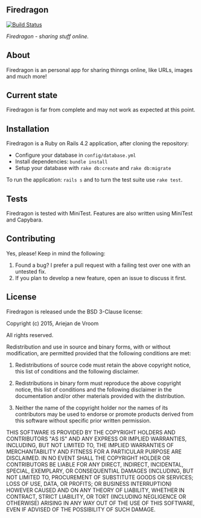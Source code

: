 ## Firedragon

[![Build Status](https://travis-ci.org/ariejan/firedragon.svg?branch=master)](https://travis-ci.org/ariejan/firedragon)

_Firedragon - sharing stuff online._

## About

Firedragon is an personal app for sharing thinngs online, like
URLs, images and much more!

## Current state

Firedragon is far from complete and may not work as expected at this point.

## Installation

Firedragon is a Ruby on Rails 4.2 application, after cloning the repository:

 * Configure your database in `config/database.yml`
 * Install dependencies: `bundle install`
 * Setup your database with `rake db:create` and `rake db:migrate`

To run the application: `rails s` and to turn the 
test suite use `rake test`.

## Tests

Firedragon is tested with MiniTest. Features are also written using MiniTest
and Capybara.

## Contributing

Yes, please! Keep in mind the following:

 1. Found a bug? I prefer a pull request with a failing test over one with
    an untested fix.
 2. If you plan to develop a new feature, open an issue to discuss it first.

## License

Firedragon is released unde the BSD 3-Clause license:

Copyright (c) 2015, Ariejan de Vroom

All rights reserved.

Redistribution and use in source and binary forms, with or without 
modification, are permitted provided that the following conditions are met:

1. Redistributions of source code must retain the above copyright notice, 
    this list of conditions and the following disclaimer.

2. Redistributions in binary form must reproduce the above copyright notice, 
    this list of conditions and the following disclaimer in the documentation 
    and/or other materials provided with the distribution.

3. Neither the name of the copyright holder nor the names of its contributors 
    may be used to endorse or promote products derived from this software 
    without specific prior written permission.

THIS SOFTWARE IS PROVIDED BY THE COPYRIGHT HOLDERS AND CONTRIBUTORS "AS IS" 
AND ANY EXPRESS OR IMPLIED WARRANTIES, INCLUDING, BUT NOT LIMITED TO, THE 
IMPLIED WARRANTIES OF MERCHANTABILITY AND FITNESS FOR A PARTICULAR PURPOSE 
ARE DISCLAIMED. IN NO EVENT SHALL THE COPYRIGHT HOLDER OR CONTRIBUTORS BE 
LIABLE FOR ANY DIRECT, INDIRECT, INCIDENTAL, SPECIAL, EXEMPLARY, OR 
CONSEQUENTIAL DAMAGES (INCLUDING, BUT NOT LIMITED TO, PROCUREMENT OF 
SUBSTITUTE GOODS OR SERVICES; LOSS OF USE, DATA, OR PROFITS; OR BUSINESS 
INTERRUPTION) HOWEVER CAUSED AND ON ANY THEORY OF LIABILITY, WHETHER IN 
CONTRACT, STRICT LIABILITY, OR TORT (INCLUDING NEGLIGENCE OR OTHERWISE) 
ARISING IN ANY WAY OUT OF THE USE OF THIS SOFTWARE, EVEN IF ADVISED OF THE 
POSSIBILITY OF SUCH DAMAGE.
